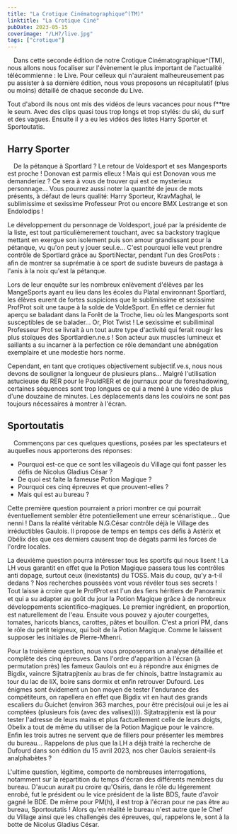 ```yaml
---
title: "La Crotique Cinématographique^(TM)"
linktitle: "La Crotique Ciné"
pubDate: 2023-05-15
coverimage: "/LH7/live.jpg"
tags: ["crotique"]
---
```


 Dans cette seconde édition de notre Crotique Cinématographique^(TM), nous allons nous focaliser sur l'évènement le plus important de l'actualité télécommienne : le Live. Pour celleux qui n'auraient malheureusement pas pu assister à sa dernière édition, nous vous proposons un récapitulatif (plus ou moins) détaillé de chaque seconde du Live.

Tout d'abord ils nous ont mis des vidéos de leurs vacances pour nous f**tre le seum. Avec des clips quasi tous trop longs et trop stylés: du ski, du surf et des vagues. Ensuite il y a eu les vidéos des listes Harry Sporter et Sportoutatis.

## Harry Sporter
 De la pétanque à Sportlard ?
Le retour de Voldesport et ses Mangesports est proche ! Donovan est parmis elleux ! Mais qui est Donovan vous me demanderiez ? Ce sera à vous de trouver qui est ce mysterieux personnage... Vous pourrez aussi noter la quantité de jeux de mots présents, à défaut de leurs qualité: Harry Sporteur, KravMaghal, le sublimissime et sexissime Professeur Prot ou encore BMX Lestrange et son Endolodips !

Le développement du personnage de Voldesport, joué par la présidente de la liste, est tout particulièmerement touchant, avec sa backstory tragique mettant en exergue son isolement puis son amour grandissant pour la pétanque, vu qu'on peut y jouer seul.e... C'est pourquoi ielle veut prendre contrôle de Sportlard grâce au SportiNectar, pendant l'un des GrosPots : aﬁn de montrer sa suprématie à ce sport de sudiste buveurs de pastaga à l'anis à la noix qu'est la pétanque.

Lors de leur enquête sur les nombreux enlèvement d'élèves par les MangeSports ayant eu lieu dans les écoles du Platal environnant Sportlard, les élèves eurent de fortes suspicions que le sublimissime et sexissime ProfProt soit une taupe à la solde de VoldeSport. En effet ce dernier fut aperçu se baladant dans la Forêt de la Troche, lieu où les Mangesports sont susceptibles de se balader... Or, Plot Twist ! Le sexissime et subiliminal Professeur Prot se livrait à un tout autre type d'activité qui ferait rougir les plus stoïques des Sportlardien.ne.s ! Son acteur aux muscles lumineux et saillants a su incarner à la perfection ce rôle demandant une abnégation exemplaire et une modestie hors norme.

Cependant, en tant que crotiques objectivement subjectif.ve.s, nous nous devons de souligner la longueur de plusieurs plans... Malgré l'utilisation astucieuse du RER pour le PouldRER et de journaux pour du foreshadowing, certaines séquences sont trop longues ce qui a mené à une vidéo de plus d'une douzaine de minutes. Les déplacements dans les couloirs ne sont pas toujours nécessaires à montrer à l'écran.

## Sportoutatis
 Commençons par ces quelques questions, posées par les spectateurs et auquelles nous apporterons des réponses:
- Pourquoi est-ce que ce sont les villageois du Village qui font passer les défis de Nicolus Gladius César ?
- De quoi est faite la fameuse Potion Magique ?
- Pourquoi ces cinq épreuves et que prouvent-elles ?
- Mais qui est au bureau ?

Cette première question pourraient a priori montrer ce qui pourrait éventuellement sembler être potentiellement une erreur scénaristique... Que nenni ! Dans la réalité véritable N.G.César contrôle déjà le Village des irréductibles Gaulois. Il propose de temps en temps ces déﬁs à Astérix et Obélix dès que ces derniers causent trop de dégats parmi les forces de l'ordre locales.

La deuxième question pourra intéresser tous les sportifs qui nous lisent ! La LH vous garantit en effet que la Potion Magique passera tous les contrôles anti dopage, surtout ceux (inexistants) du TOSS. Mais du coup, qu'y a-t-il dedans ? Nos recherches poussées vont vous révéler tous ses secrets ! Tout laisse à croire que le ProfProt est l'un des ﬁers héritiers de Panoramix et qui a su adapter au goût du jour la Potion Magique grâce à de nombreux développements scientiﬁco-magiques.
Le premier ingrédient, en proportion, est naturellement de l'eau. Ensuite vous pouvez y ajouter courgettes, tomates, haricots blancs, carottes, pâtes et bouillon. C'est a priori PM, dans le rôle du petit teigneux, qui boit de la Potion Magique. Comme le laissent supposer les initiales de Pierre-Mhenri.

Pour la troisième question, nous vous proposerons un analyse détaillée et complète des cinq épreuves. Dans l'ordre d'apparition à l'écran (à permutation près) les fameux Gaulois ont eu à répondre aux énigmes de Bigdix, vaincre Sijtatrapjtenix au bras de fer chinois, battre Instagramix au tour du lac de liX, boire sans dormix et enﬁn retrouver Dufourd. Les énigmes sont évidement un bon moyen de tester l'endurance des compétiteurs, on rapellera en effet que Bigdix vit en haut des grands escaliers du Guichet (environ 363 marches, pour être précis(oui oui je les ai comptées (plusieurs fois (avec des valises)))). Sijtatrapjtenix est là pour tester l'adresse de leurs mains et plus factuellement celle de leurs doigts, Obelix a tout de même du utiliser de la Potion Magique pour le vaincre. Enﬁn les trois autres ne servent que de ﬁllers pour présenter les membres du bureau... Rappelons de plus que la LH a déjà traité la recherche de Dufourd dans son édition du 15 avril 2023, nos cher Gaulois seraient-ils analphabètes ?

L'ultime question, légitime, comporte de nombreuses interrogations, notamment sur la répartition du temps d'écran des différents membres du bureau. D'aucun aurait pu croire qu'Osiris, dans le rôle du légerement enrobé, fut le président ou le vice président de la liste BDS, faute d'avoir gagné le BDE. De même pour PM(h), il est trop à l'écran pour ne pas être au bureau, Sportoutatis ! Alors qu'en réalité le bureau n'est autre que le Chef du Village ainsi que les challengés des épreuves, qui, rappelons le, sont à la botte de Nicolus Gladius César.